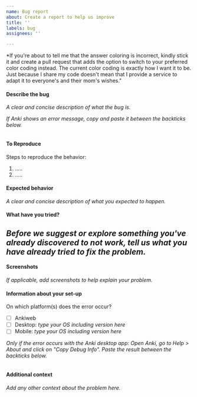 ```yaml
---
name: Bug report
about: Create a report to help us improve
title: ''
labels: bug
assignees: ''

---
```


*If you're about to tell me that the answer coloring is incorrect, kindly stick
it and create a pull request that adds the option to switch to your preferred
color coding instead. The current color coding is exactly how I want it to be.
Just because I share my code doesn't mean that I provide a service to adapt it
to everyone's and their mom's wishes."

#### Describe the bug
*A clear and concise description of what the bug is.*

*If Anki shows an error message, copy and paste it between the backticks below.*
```python

```

#### To Reproduce
Steps to reproduce the behavior:
1. .....
2. .....

#### Expected behavior
*A clear and concise description of what you expected to happen.*

#### What have you tried?
*Before we suggest or explore something you've already discovered to not work, tell us what you have already tried to fix the problem.*
- 

#### Screenshots
*If applicable, add screenshots to help explain your problem.*

#### Information about your set-up

On which platform(s) does the error occur?
- [ ] Ankiweb
- [ ] Desktop: *type your OS including version here*
- [ ] Mobile: *type your OS including version here*

*Only if the error occurs with the Anki desktop app:*
*Open Anki, go to Help > About and click on "Copy Debug Info". Paste the result between the backticks below.*
```

```

#### Additional context
*Add any other context about the problem here.*
